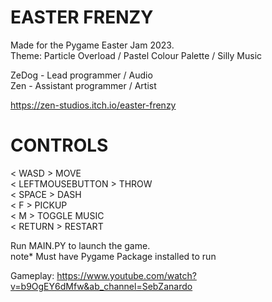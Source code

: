 # EASTER FRENZY
Made for the Pygame Easter Jam 2023.  
Theme: Particle Overload / Pastel Colour Palette / Silly Music

ZeDog - Lead programmer / Audio  
Zen - Assistant programmer / Artist

https://zen-studios.itch.io/easter-frenzy

# CONTROLS
< WASD > MOVE  
< LEFTMOUSEBUTTON > THROW  
< SPACE > DASH  
< F > PICKUP  
< M > TOGGLE MUSIC  
< RETURN > RESTART   
    
Run MAIN.PY to launch the game.  
note* Must have Pygame Package installed to run

Gameplay: https://www.youtube.com/watch?v=b9OgEY6dMfw&ab_channel=SebZanardo
